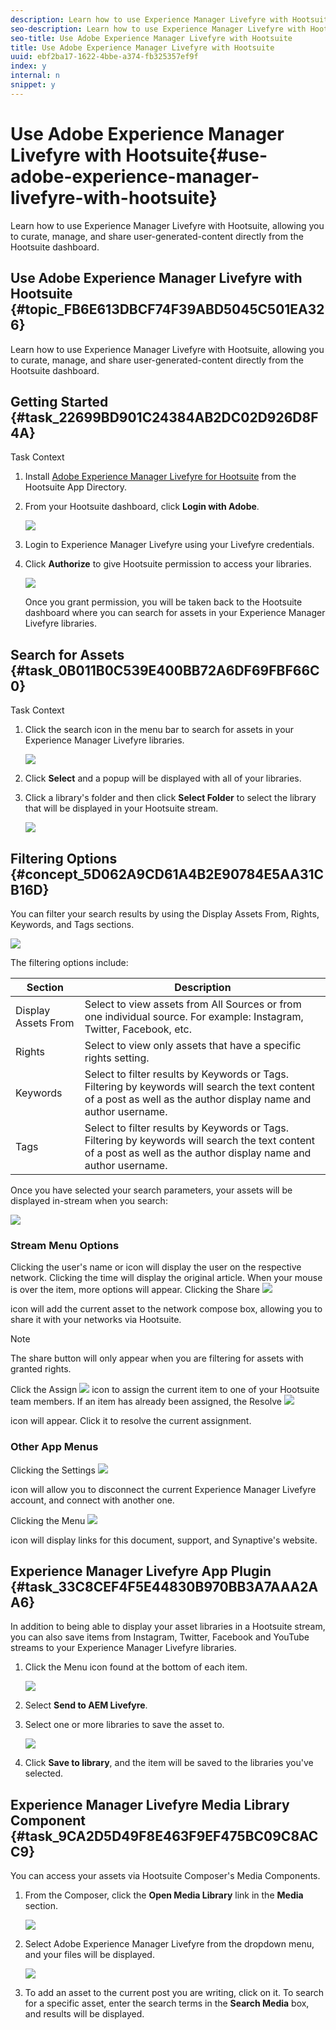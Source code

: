 ```yaml
---
description: Learn how to use Experience Manager Livefyre with Hootsuite, allowing you to curate, manage, and share user-generated-content directly from the Hootsuite dashboard.
seo-description: Learn how to use Experience Manager Livefyre with Hootsuite, allowing you to curate, manage, and share user-generated-content directly from the Hootsuite dashboard.
seo-title: Use Adobe Experience Manager Livefyre with Hootsuite
title: Use Adobe Experience Manager Livefyre with Hootsuite
uuid: ebf2ba17-1622-4bbe-a374-fb325357ef9f
index: y
internal: n
snippet: y
---
```


# Use Adobe Experience Manager Livefyre with Hootsuite{#use-adobe-experience-manager-livefyre-with-hootsuite}

Learn how to use Experience Manager Livefyre with Hootsuite, allowing you to curate, manage, and share user-generated-content directly from the Hootsuite dashboard.

## Use Adobe Experience Manager Livefyre with Hootsuite {#topic_FB6E613DBCF74F39ABD5045C501EA326}

Learn how to use Experience Manager Livefyre with Hootsuite, allowing you to curate, manage, and share user-generated-content directly from the Hootsuite dashboard.

## Getting Started {#task_22699BD901C24384AB2DC02D926D8F4A}

Task Context

1. Install [Adobe Experience Manager Livefyre for Hootsuite](https://apps.hootsuite.com/0/adobe-livefyre) from the Hootsuite App Directory.
1. From your Hootsuite dashboard, click **Login with Adobe**.

   ![](assets/hootsuite-login.png)

1. Login to Experience Manager Livefyre using your Livefyre credentials.
1. Click **Authorize** to give Hootsuite permission to access your libraries.

   ![](assets/hootsuite-authorize.png)

   Once you grant permission, you will be taken back to the Hootsuite dashboard where you can search for assets in your Experience Manager Livefyre libraries. 

## Search for Assets {#task_0B011B0C539E400BB72A6DF69FBF66C0}

Task Context

1. Click the search icon in the menu bar to search for assets in your Experience Manager Livefyre libraries.

   ![](assets/hootsuite-search.png)

1. Click **Select** and a popup will be displayed with all of your libraries.
1. Click a library's folder and then click **Select Folder** to select the library that will be displayed in your Hootsuite stream.

   ![](assets/hootsuite-select.png)

## Filtering Options {#concept_5D062A9CD61A4B2E90784E5AA31CB16D}

You can filter your search results by using the Display Assets From, Rights, Keywords, and Tags sections.

![](assets/hootsuite-filters.png)

The filtering options include:

|Section|Description|
|--- |--- |
|Display Assets From|Select to view assets from All Sources or from one individual source. For example: Instagram, Twitter, Facebook, etc.|
|Rights|Select to view only assets that have a specific rights setting.|
|Keywords|Select to filter results by Keywords or Tags. Filtering by keywords will search the text content of a post as well as the author display name and author username.|
|Tags|Select to filter results by Keywords or Tags. Filtering by keywords will search the text content of a post as well as the author display name and author username.|

Once you have selected your search parameters, your assets will be displayed in-stream when you search:

![](assets/hootsuite-stream.png)

### Stream Menu Options

Clicking the user's name or icon will display the user on the respective network. Clicking the time will display the original article. When your mouse is over the item, more options will appear. Clicking the Share ![](assets/share.png)

icon will add the current asset to the network compose box, allowing you to share it with your networks via Hootsuite.

>[!NOTE]
>
>The share button will only appear when you are filtering for assets with granted rights.

Click the Assign  ![](assets/assign.png) icon to assign the current item to one of your Hootsuite team members. If an item has already been assigned, the Resolve  ![](assets/resolve.png)

icon will appear. Click it to resolve the current assignment.

### Other App Menus

Clicking the Settings  ![](assets/settings.png)

icon will allow you to disconnect the current Experience Manager Livefyre account, and connect with another one.

Clicking the Menu  ![](assets/menu.png)

icon will display links for this document, support, and Synaptive's website. 

## Experience Manager Livefyre App Plugin {#task_33C8CEF4F5E44830B970BB3A7AAA2AA6}

In addition to being able to display your asset libraries in a Hootsuite stream, you can also save items from Instagram, Twitter, Facebook and YouTube streams to your Experience Manager Livefyre libraries. 

1. Click the Menu icon found at the bottom of each item.

   ![](assets/hootsuite-menu-icon.png)

1. Select **Send to AEM Livefyre**.
1. Select one or more libraries to save the asset to.

   ![](assets/hootsuite-save.png)

1. Click **Save to library**, and the item will be saved to the libraries you've selected.

## Experience Manager Livefyre Media Library Component {#task_9CA2D5D49F8E463F9EF475BC09C8ACC9}

You can access your assets via Hootsuite Composer's Media Components. 

1. From the Composer, click the **Open Media Library** link in the **Media** section.

   ![](assets/hootsuite-open-media-library.png)

1. Select Adobe Experience Manager Livefyre from the dropdown menu, and your files will be displayed.

   ![](assets/hootsuite-aem-files.png)

1. To add an asset to the current post you are writing, click on it. To search for a specific asset, enter the search terms in the **Search Media** box, and results will be displayed.
